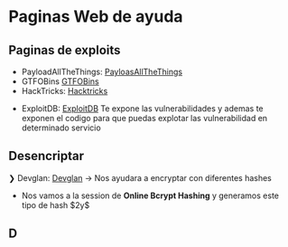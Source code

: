 # Paginas Web de ayuda

## Paginas de exploits
* PayloadAllTheThings: [PayloasAllTheThings](https://github.com/swisskyrepo/PayloadsAllTheThings)
* GTFOBins [GTFOBins](https://gtfobins.github.io/)
* HackTricks: [Hacktricks](https://book.hacktricks.xyz/welcome/readme)
- ExploitDB: [ExploitDB](https://www.exploit-db.com/) Te expone las vulnerabilidades y ademas te exponen el codigo para que puedas explotar las vulnerabilidad en determinado servicio

## Desencriptar 
❯ Devglan: [Devglan](https://www.devglan.com/online-tools/aes-encryption-decryption)   -> Nos ayudara a encryptar con diferentes hashes
* Nos vamos a la session de **Online Bcrypt Hashing** y generamos este tipo de hash \$2y\$

## D

